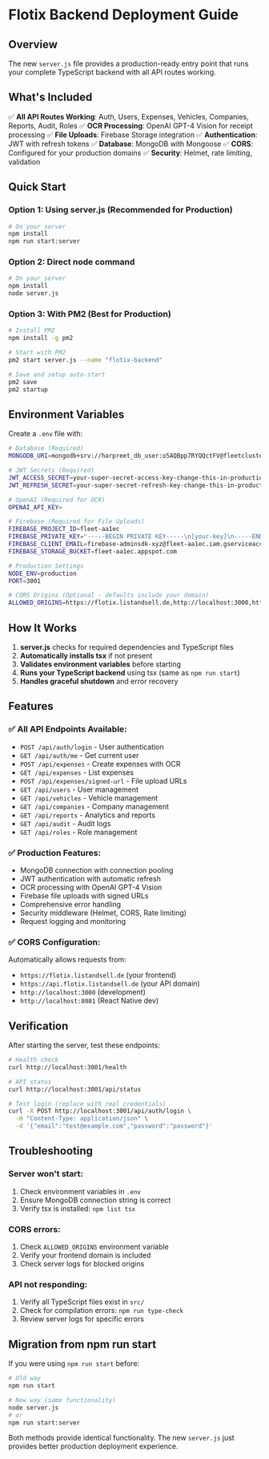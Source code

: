 # Flotix Backend Deployment Guide

## Overview
The new `server.js` file provides a production-ready entry point that runs your complete TypeScript backend with all API routes working.

## What's Included
✅ **All API Routes Working**: Auth, Users, Expenses, Vehicles, Companies, Reports, Audit, Roles
✅ **OCR Processing**: OpenAI GPT-4 Vision for receipt processing
✅ **File Uploads**: Firebase Storage integration
✅ **Authentication**: JWT with refresh tokens
✅ **Database**: MongoDB with Mongoose
✅ **CORS**: Configured for your production domains
✅ **Security**: Helmet, rate limiting, validation

## Quick Start

### Option 1: Using server.js (Recommended for Production)
```bash
# On your server
npm install
npm run start:server
```

### Option 2: Direct node command
```bash
# On your server
npm install
node server.js
```

### Option 3: With PM2 (Best for Production)
```bash
# Install PM2
npm install -g pm2

# Start with PM2
pm2 start server.js --name "flotix-backend"

# Save and setup auto-start
pm2 save
pm2 startup
```

## Environment Variables
Create a `.env` file with:

```bash
# Database (Required)
MONGODB_URI=mongodb+srv://harpreet_db_user:o5AQBpp7RYQQctFV@fleetcluster.hqzrisg.mongodb.net/?retryWrites=true&w=majority&appName=FleetCluster

# JWT Secrets (Required)
JWT_ACCESS_SECRET=your-super-secret-access-key-change-this-in-production
JWT_REFRESH_SECRET=your-super-secret-refresh-key-change-this-in-production

# OpenAI (Required for OCR)
OPENAI_API_KEY=

# Firebase (Required for File Uploads)
FIREBASE_PROJECT_ID=fleet-aa1ec
FIREBASE_PRIVATE_KEY="-----BEGIN PRIVATE KEY-----\n[your-key]\n-----END PRIVATE KEY-----"
FIREBASE_CLIENT_EMAIL=firebase-adminsdk-xyz@fleet-aa1ec.iam.gserviceaccount.com
FIREBASE_STORAGE_BUCKET=fleet-aa1ec.appspot.com

# Production Settings
NODE_ENV=production
PORT=3001

# CORS Origins (Optional - defaults include your domain)
ALLOWED_ORIGINS=https://flotix.listandsell.de,http://localhost:3000,http://localhost:8081
```

## How It Works

1. **server.js** checks for required dependencies and TypeScript files
2. **Automatically installs tsx** if not present
3. **Validates environment variables** before starting
4. **Runs your TypeScript backend** using tsx (same as `npm run start`)
5. **Handles graceful shutdown** and error recovery

## Features

### ✅ All API Endpoints Available:
- `POST /api/auth/login` - User authentication
- `GET /api/auth/me` - Get current user
- `POST /api/expenses` - Create expenses with OCR
- `GET /api/expenses` - List expenses
- `POST /api/expenses/signed-url` - File upload URLs
- `GET /api/users` - User management
- `GET /api/vehicles` - Vehicle management
- `GET /api/companies` - Company management
- `GET /api/reports` - Analytics and reports
- `GET /api/audit` - Audit logs
- `GET /api/roles` - Role management

### ✅ Production Features:
- MongoDB connection with connection pooling
- JWT authentication with automatic refresh
- OCR processing with OpenAI GPT-4 Vision
- Firebase file uploads with signed URLs
- Comprehensive error handling
- Security middleware (Helmet, CORS, Rate limiting)
- Request logging and monitoring

### ✅ CORS Configuration:
Automatically allows requests from:
- `https://flotix.listandsell.de` (your frontend)
- `https://api.flotix.listandsell.de` (your API domain)
- `http://localhost:3000` (development)
- `http://localhost:8081` (React Native dev)

## Verification

After starting the server, test these endpoints:

```bash
# Health check
curl http://localhost:3001/health

# API status
curl http://localhost:3001/api/status

# Test login (replace with real credentials)
curl -X POST http://localhost:3001/api/auth/login \
  -H "Content-Type: application/json" \
  -d '{"email":"test@example.com","password":"password"}'
```

## Troubleshooting

### Server won't start:
1. Check environment variables in `.env`
2. Ensure MongoDB connection string is correct
3. Verify tsx is installed: `npm list tsx`

### CORS errors:
1. Check `ALLOWED_ORIGINS` environment variable
2. Verify your frontend domain is included
3. Check server logs for blocked origins

### API not responding:
1. Verify all TypeScript files exist in `src/`
2. Check for compilation errors: `npm run type-check`
3. Review server logs for specific errors

## Migration from npm run start

If you were using `npm run start` before:

```bash
# Old way
npm run start

# New way (same functionality)
node server.js
# or
npm run start:server
```

Both methods provide identical functionality. The new `server.js` just provides better production deployment experience.